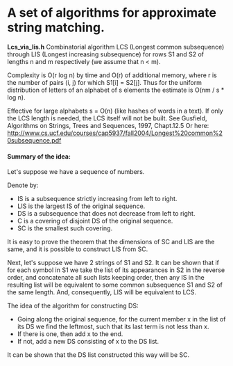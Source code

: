 A set of algorithms for approximate string matching.
====================================================

**Lcs_via_lis.h**
Combinatorial algorithm LCS (Longest common subsequence) through LIS (Longest increasing subsequence) for rows S1 and S2 of lengths n and m respectively (we assume that n < m).

Complexity is O(r log n) by time and O(r) of additional memory, where r is the number of pairs (i, j) for which S1[i] = S2[j]. Thus for the uniform distribution of letters of an alphabet of s elements the estimate is O(nm / s * log n).

Effective for large alphabets s = O(n) (like hashes of words in a text). If only the LCS length is needed, the LCS itself will not be built.
See Gusfield, Algorithms on Strings, Trees and Sequences, 1997, Chapt.12.5
Or here: http://www.cs.ucf.edu/courses/cap5937/fall2004/Longest%20common%20subsequence.pdf

#### Summary of the idea:
Let's suppose we have a sequence of numbers.

Denote by:
- IS is a subsequence strictly increasing from left to right.
- LIS is the largest IS of the original sequence.
- DS is a subsequence that does not decrease from left to right.
- C is a covering of disjoint DS of the original sequence.
- SC is the smallest such covering.

It is easy to prove the theorem that the dimensions of SC and LIS are the same, and it is possible to construct LIS from SC.

Next, let's suppose we have 2 strings of S1 and S2. It can be shown that if for each symbol in S1 we take the list of its appearances in S2 in the reverse order, and concatenate all such lists keeping order, then any IS in the resulting list will be equivalent to some common subsequence S1 and S2 of the same length. And, consequently, LIS will be equivalent to LCS.

The idea of the algorithm for constructing DS:
- Going along the original sequence, for the current member x in the list of its DS we find the leftmost, such that its last term is not less than x.
- If there is one, then add x to the end.
- If not, add a new DS consisting of x to the DS list.

It can be shown that the DS list constructed this way will be SC.

